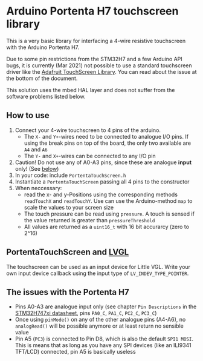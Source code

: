 # Arduino Portenta H7 touchscreen library
This is a very basic library for interfacing a 4-wire resistive touchscreen with the Arduino Portenta H7.

Due to some pin restrictions from the STM32H7 and a few Arduino API bugs, it is currently (Mar 2021) not possible to use a standard touchscreen driver like the [Adafruit TouchScreen Library](https://github.com/adafruit/Adafruit_TouchScreen). You can read about the issue at the bottom of the document.

This solution uses the mbed HAL layer and does not suffer from the software problems listed below.

## How to use
1. Connect your 4-wire touchscreen to 4 pins of the arduino. 
    - The ```X-``` and ```Y+```-wires need to be connected to analogue I/O pins. If using the break pins on top of the board, the only two available are ```A4``` and ```A6```
    - The ```Y-``` and ```X+```-wires can be connected to any I/O pin
2. Caution! Do not use any of A0-A3 pins, since these are analogue <b>input</b> only! (See [below](#the-issues-with-the-portenta-h7))
3. In your code: include ```PortentaTouchScreen.h```
4. Instantiate a ```PortentaTouchScreen``` passing all 4 pins to the constructor
5. When neccessary: 
    - read the x- and y-Positions using the corresponding methods ```readTouchX``` and ```readTouchY```. Use can use the Arduino-method ```map``` to scale the values to your screen size
    - The touch pressure can be read using ```pressure```. A touch is sensed if the value returned is greater than ```pressureThreshold```
    - All values are returned as a ```uint16_t``` with 16 bit accurarcy (zero to 2^16)

## PortentaTouchScreen and [LVGL](https://lvgl.io)
The touchscreen can be used as an input device for Little VGL. Write your own input device callback using the input type of ```LV_INDEV_TYPE_POINTER```. 

## The issues with the Portenta H7
- Pins A0-A3 are analogue input only (see chapter ```Pin Descriptions``` in the [STM32H747xi datasheet](https://www.st.com/resource/en/datasheet/stm32h747xi.pdf), pins ```PA0_C```, ```PA1_C```, ```PC2_C```, ```PC3_C```)
- Once using ```pinMode()``` on any of the other analogue pins (A4-A6), no ```analogRead()``` will be possible anymore or at least return no sensible value
- Pin A5 (```PC3```) is connected to Pin D8, which is also the default ```SPI1 MOSI```. This is means that as long as you have any SPI devices (like an ILI9341 TFT/LCD) connected, pin A5 is basically useless

